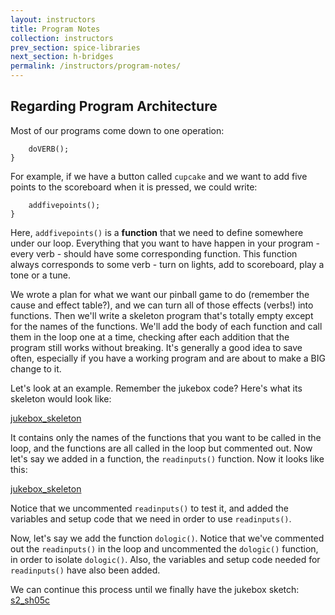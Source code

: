 ```yaml
---
layout: instructors
title: Program Notes
collection: instructors
prev_section: spice-libraries
next_section: h-bridges
permalink: /instructors/program-notes/
---
```


## Regarding Program Architecture



Most of our programs come down to one operation:

```if (CONDITION == TRUE){
    doVERB();
}
```

For example, if we have a button called ```cupcake``` and we want to add five points to the scoreboard when it is pressed, we could write:

```if (cupcake == LOW){
    addfivepoints();
}
```

Here, ```addfivepoints()``` is a **function** that we need to define somewhere under our loop. Everything that you want to have happen in your program - every verb - should have some corresponding function. This function always corresponds to some verb - turn on lights, add to scoreboard, play a tone or a tune.

We wrote a plan for what we want our pinball game to do (remember the cause and effect table?), and we can turn all of those effects (verbs!) into functions. Then we'll write a skeleton program that's totally empty except for the names of the functions. We'll add the body of each function and call them in the loop one at a time, checking after each addition that the program still works without breaking. It's generally a good idea to save often, especially if you have a working program and are about to make a BIG change to it. 

Let's look at an example. Remember the jukebox code? Here's what its skeleton would look like:

<a href="{{ site.baseurl }}/sketches/jukebox_skeleton.txt">jukebox_skeleton</a>

It contains only the names of the functions that you want to be called in the loop, and the functions are all called in the loop but commented out. Now let's say we added in a function, the ```readinputs()``` function. Now it looks like this:

<a href="{{ site.baseurl }}/sketches/jukebox_inprogress_1.txt">jukebox_skeleton</a>

Notice that we uncommented ```readinputs()``` to test it, and added the variables and setup code that we need in order to use ```readinputs()```.

Now, let's say we add the function ```dologic()```. Notice that we've commented out the ```readinputs()``` in the loop and uncommented the ```dologic()``` function, in order to isolate ```dologic()```. Also, the variables and setup code needed for ```readinputs()``` have also been added. 

We can continue this process until we finally have the jukebox sketch: <a href="{{ site.baseurl }}/sketches/s2_sh05c.txt">s2_sh05c</a>


